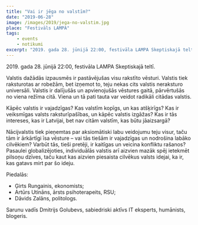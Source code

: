 ```yaml
---
title: "Vai ir jēga no valstīm?"
date: "2019-06-28"
image: /images/2019/jega-no-valstim.jpg
place: "Festivāls LAMPA"
tags:
    - events
    - notikumi
excerpt: "2019. gada 28. jūnijā 22:00, festivāla LAMPA Skeptiskajā teltī. Nācijvalstis tiek pieņemtas par aksiomātiski labu veidojumu teju visur, taču tām ir ārkārtīgi īsa vēsture – vai tās tiešām ir vajadzīgas un nodrošina labāko cilvēkiem? Varbūt tās, tieši pretēji, ir kaitīgas un veicina konfliktu rašanos?"
---
```


2019\. gada 28. jūnijā 22:00, festivāla LAMPA Skeptiskajā teltī.

Valstis dažādās izpausmēs ir pastāvējušas visu rakstīto vēsturi. Valstis tiek raksturotas ar robežām, bet izņemot to, teju nekas cits valstis neraksturo universāli. Valstis ir dalījušās un apvienojušās vēstures gaitā, pārvērtušās no viena režīma citā. Viena un tā pati tauta var veidot radikāli citādas valstis.

Kāpēc valstis ir vajadzīgas? Kas valstīm kopīgs, un kas atšķirīgs? Kas ir veiksmīgas valsts raksturīpašības, un kāpēc valstis izgāžas? Kas ir tās intereses, kas ir Latvijai, bet nav citām valstīm, kas būtu jāaizsargā?

Nācijvalstis tiek pieņemtas par aksiomātiski labu veidojumu teju visur, taču tām ir ārkārtīgi īsa vēsture – vai tās tiešām ir vajadzīgas un nodrošina labāko cilvēkiem? Varbūt tās, tieši pretēji, ir kaitīgas un veicina konfliktu rašanos? Pasaulei globalizējoties, individuālās valstis arī aizvien mazāk spēj ietekmēt pilsoņu dzīves, taču kaut kas aizvien piesaista cilvēkus valsts idejai, ka ir, kas gatavs mirt par šo ideju.

Piedalās:

- Ģirts Rungainis, ekonomists;
- Artūrs Utināns, ārsts psihoterapeits, RSU;
- Dāvids Zalāns, politologs.

Sarunu vadīs Dmitrijs Golubevs, sabiedriski aktīvs IT eksperts, humānists, blogeris.
